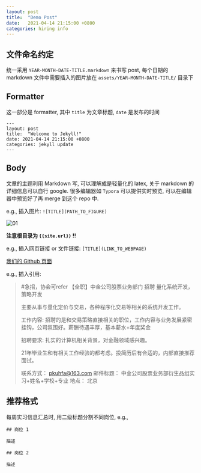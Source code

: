 ```yaml
---
layout: post
title:  "Demo Post"
date:   2021-04-14 21:15:00 +0800
categories: hiring info
---
```


## 文件命名约定

统一采用 `YEAR-MONTH-DATE-TITLE.markdown` 来书写 post, 每个日期的 markdown 文件中需要插入的图片放在 `assets/YEAR-MONTH-DATE-TITLE/` 目录下

## Formatter

这一部分是 formatter, 其中 `title` 为文章标题, `date` 是发布的时间

```
---
layout: post
title:  "Welcome to Jekyll!"
date: 2021-04-14 21:15:00 +0800
categories: jekyll update
---
```

## Body

文章的主题利用 Markdown 写, 可以理解成是轻量化的 latex, 关于 markdown 的详细信息可以自行 google. 很多编辑器如 `Typora` 可以提供实时预览, 可以在编辑器中预览好了再 merge 到这个 repo 中.

e.g., 插入图片: `![TITLE](PATH_TO_FIGURE)`

![01]({{site.url}}/assets/2021-04-14/01.png)

**注意根目录为 `{{site.url}}` !!**


e.g., 插入网页链接 or 文件链接: `[TITLE](LINK_TO_WEBPAGE)`

[我们的 Github 页面](https://github.com/pkuhfa/pkuhfa.github.io)

e.g., 插入引用:
> #急招，协会可refer
>【全职】中金公司股票业务部门 招聘 量化系统开发，策略开发
>
> 主要从事与量化定价与交易，各种程序化交易等相关的系统开发工作。
>
> 工作内容:
> 招聘的是和交易策略直接相关的职位，工作内容与业务发展紧密挂钩，公司氛围好。薪酬待遇丰厚，基本薪水+年度奖金
>
> 招聘要求:
> 扎实的计算机相关背景，对金融领域感兴趣。
>
> 21年毕业生和有相关工作经验的都考虑。投简历后有合适的，内部直接推荐面试。
>
> 联系方式： pkuhfa@163.com
> 邮件标题： 中金公司股票业务部衍生品组实习+姓名+学校+专业
> 地点： 北京

## 推荐格式

每周实习信息汇总时, 用二级标题分割不同岗位, e.g.,

```
## 岗位 1

描述

## 岗位 2

描述
```

